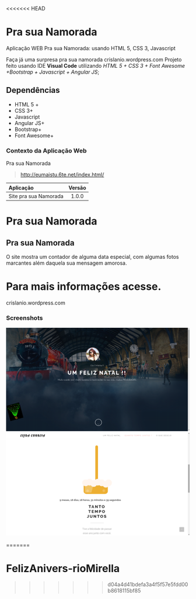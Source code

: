 <<<<<<< HEAD
# Pra sua Namorada
Aplicação WEB Pra sua Namorada: usando HTML 5, CSS 3, Javascript

Faça já uma surpresa pra sua namorada  crislanio.wordpress.com
Projeto feito usando IDE **Visual Code** utilizando *HTML 5 + CSS 3 + Font Awesome +Bootstrap + Javascript + Angular JS*; 

## Dependências
- HTML 5 +
- CSS 3+
- Javascript
- Angular JS+
- Bootstrap+ 
- Font Awesome+

### Contexto da Aplicação Web
Pra sua Namorada
> http://eumaistu.6te.net/index.html/

| Aplicação                     | Versão        |
| :---------------------------- |:-------------:|
| Site pra sua Namorada           | 1.0.0           |



# Pra sua Namorada
## Pra sua Namorada

O site mostra um contador de alguma data especial, com algumas fotos marcantes além daquela sua mensagem amorosa.

# Para mais informações acesse.
crislanio.wordpress.com

### Screenshots
![alt tag](https://raw.githubusercontent.com/crislanio/PraSuaNamorada/master/assets/images/1i.png)
![alt tag](https://raw.githubusercontent.com/crislanio/PraSuaNamorada/master/assets/images/2i.png)

=======
# FelizAnivers-rioMirella
>>>>>>> d04a4d41bdefa3a4f5f57e5fdd00b8618115bf85
